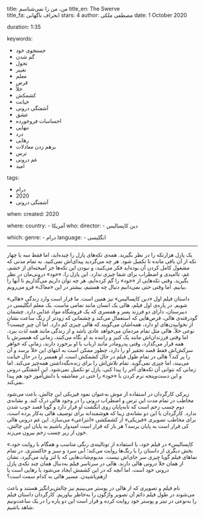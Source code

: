 
title: من، من را نمی‌شناسم
title_en: The Swerve   
title_fa: انحراف ناگهانی
stars: 4
author: مصطفی ملکی
date: 1 October 2020

duration: 1:35

keywords:
  - جستجوی خود
  - گم شدن
  - تحول
  - نغییر
  - معلم
  - قرص
  - خلأ
  - کشمکش
  - خیانت
  - آشفتگی درونی
  - عشق
  - احساسات فروخورده
  - تنهایی
  - درد
  - رهایی
  - برهم زدن معادلات
  - ترس
  - غم درونی
  - امید 

tags:
  - درام
  - 2020
  - آشفتگی درونی  

when:
  created: 2020

where:
  country:
    - آمریکا
who:
  director: 
    - دین کاپسالیس

which:
  genre:
    - درام
  language:
    - انگلیسی
   
---

یک پازل هزارتکه را در نظر بگیرید. همه‌ی تکه‌های پازل را چیده‌اید، اما فقط سه یا چهار تکه از آن باقی مانده تا تکمیل شود. هر چه می‌گردید پیدای‌اش نمی‌کنید. به تمام مدتی که مشغول کامل کردن آن بوده‌اید فکر می‌کنید، و نبودن این تکه‌ها جز آمیخته‌ای از خشم، غم، ناامیدی و اضطراب برای شما چیزی ندارد. این پازل را، «خود» درونی‌مان در نظر بگیرید. وقتی تکه‌هایی از «خود» را گم کرده‌ایم، هر چه توان داریم می‌گذاریم تا آنها را بیابیم. اما وقتی حتی نمی‌دانیم دنبال چه هستیم، بیشتر در این  «مغاک» فرو می‌رویم. 

داستان فیلم اول «دین کاپسالیس» نیز همین است.  ما قرار است وارد زندگی «هالی» شویم. در پاره‌ی اول فیلم، هالی یک انسان مانند تمامی ماست. یک معلم انگلیسی در دبیرستان، دارای دو فرزند پسر و همسری که یک فروشگاه مواد غذایی دارد. چشمان گودرفته‌ی هالی، قرص‌هایی که استعمال می‌کند و چشمانی که زودتر از زنگ ساعت نشان از نخوابیدن‌های او دارد، همه‌اشان می‌گویند که هالی چیزی کم دارد. اما آن چیز چیست؟ نوعی خلأ. هالی مثل تمام مردمان می‌خواهد عادی باشد و از زندگی مانند همه لذت ببرد. اما وقتی فرزندان‌اش مانند یک کنیز و راننده به او نگاه می‌کنند، زمانی که همسرش با همه قرار می‌گذارد، وقتی پدرومادر مانند ارباب با او برخورد دارند، زمانی که خواهر سرکش‌اش فقط قصد تحقیر او را دارد، چطور ممکن است به انتهای این خلأ برسد و آن را پر کند؟ هالی در تمام طول فیلم در حال کشمکش است. او همسر را در حال خیانت می‌بیند، اما چیزی نمی‌گوید. تمام تلاش‌اش را برای زنده‌نگه‌داشتن همه‌چیز می‌کند. اما زمانی که نتوانی آن تکه‌های آخر را پیدا کنی، پازل تو تکمیل نمی‌شود. این آشفتگی درونی و این دست‌و‌پنجه نرم‌ کردن با «خود» را حتی در معاشقه با دانش‌آموز‌ خود هم پیدا نمی‌کند. 

زیرکی کارگردان در استفاده از موش ‌به‌عنوان نمود فیزیکی این چالش، باعث می‌شود مخاطب در تمام مدت این ترس و اضطراب درونی را در وجود هالی درک کند. و نشانه‌ی دوم چسب زخم است که تا‌به‌پایان روی انگشت او قرار دارد و گویا قصد خوب شدن ندارد. کارگردان با این دو نشانه‌ی زیبا که هوشمندانه برای توصیف هالی به‌کار برده است، برای مخاطب تصویری «فیزیکی» از کشمکشی «انتزاعی» می‌سازد. این غم درونی هالی کی قرار است به پایان برسد؟ هر بار که قرار است امیدوار باشیم به پایان این چالش، خون از زیر چسب زخم بیرون می‌زند. 

«کاپسالیس» در فیلم خود، با استفاده از تونالیته‌ی رنگی مناسب و همگام با روایت خود، بخش دیگری از داستان را با رنگ‌ها روایت می‌کند؛ آبی سرد و سبز و خاکستری. در تمام نماهای فیلم گویا چیزی سر جای‌اش نیست. مدیوم‌شات‌هایی که با لنز واید می‌گیرد، نشان از همان خلأ درونی هالی دارند. هالی در سرتاسر فیلم به‌دنبال همان چند تکه‌ی پازل درونی خود است. اما آنچه که در این کشمش ایجاد می‌شود یا رهایی است یا ازهم‌پاشیدن. مسیر هالی به کدام سمت است؟ 

نام فیلم و تصویری که از هالی در پوستر می‌بینیم نیز چالش‌برانگیز هستند و باعث می‌شوند در طول فیلم دائم آن تصویر واژگون را به‌خاطر بیاوریم. کارگردان داستان فیلم را به‌نوعی در تیتر و پوستر خود روایت کرده و قرار است این دو پاره را در یک‌ ساعت‌ونیم شاهد باشیم.